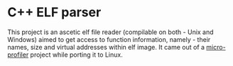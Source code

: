 C++ ELF parser
===
This project is an ascetic elf file reader (compilable on both - Unix and Windows) aimed to get access to function information, namely - their names, size and virtual addresses within elf image.
It came out of a [micro-profiler](https://github.com/tyoma/micro-profiler) project while porting it to Linux.
